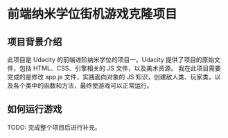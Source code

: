 
前端纳米学位街机游戏克隆项目
===============================

## 项目背景介绍

此项目是 Udacity 的前端进阶纳米学位的项目一。Udacity 提供了项目的原始文件，包括 HTML、CSS、引擎相关的 JS 文件，以及美术资源。
我在此项目需要完成的是修改 app.js 文件，实践面向对象的 JS 知识，创建敌人类、玩家类，以及各个类中的函数和方法，最终使游戏可以正常运行。


## 如何运行游戏

TODO: 完成整个项目后进行补充。
